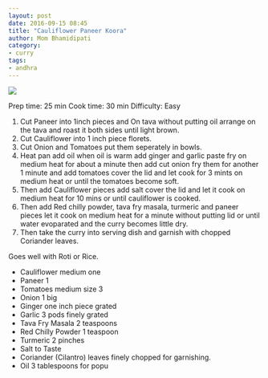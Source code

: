 ```yaml
---
layout: post
date: 2016-09-15 08:45
title: "Cauliflower Paneer Koora"
author: Mom Bhamidipati
category:
- curry
tags:
- andhra
---
```


<img src="png/c769317da2647831507ca73563aff487.png" />

Prep time: 25 min
Cook time: 30 min
Difficulty: Easy

1. Cut Paneer into 1inch pieces and On tava without putting oil arrange on the tava and roast it both sides until light brown.
2. Cut Cauliflower into 1 inch piece florets.
3. Cut Onion and Tomatoes put them seperately in bowls.
4. Heat pan add oil when oil is warm add ginger and garlic paste fry on medium heat for about a minute then add cut onion fry them for another 1 minute and add tomatoes cover the lid and let cook for 3 mints on medium heat or until the tomatoes become soft.
5. Then add Cauliflower pieces add salt cover the lid and let it cook on medium heat for 10 mins or until cauliflower is cooked.
6. Then add Red chilly powder, tava fry masala, turmeric and paneer pieces let it cook on medium heat for a minute without putting lid or until water evoparated and the curry becomes little dry.
7. Then take the curry into serving dish and garnish with chopped Coriander leaves.

Goes well with Roti or Rice.

<ul>
    <li>Cauliflower medium one</li>
    <li>Paneer 1</li>
    <li>Tomatoes medium size 3</li>
    <li>Onion 1 big</li>
    <li>Ginger one inch piece grated</li>
    <li>Garlic 3 pods finely grated</li>
    <li>Tava Fry Masala 2 teaspoons</li>
    <li>Red Chilly Powder 1 teaspoon</li>
    <li>Turmeric 2 pinches</li>
    <li>Salt to Taste</li>
    <li>Coriander (Cilantro) leaves finely chopped for garnishing.</li>
    <li>Oil 3 tablespoons for popu</li>
</ul>